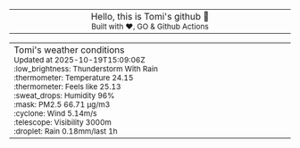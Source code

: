
<div align="center">
<table>
<tbody>
<td align="center">
<img width="2000" height="0"><br>
Hello, this is Tomi's github 👋<br>
<sup>Built with ❤️, GO & Github Actions</sup><br>
<img width="2000" height="0">
</td>
</tbody>
</table>
</div>
<table>
<tbody>
<td align="left">
<img width="2000" height="0"><br>
Tomi's weather conditions<br>
<sup>Updated at 2025-10-19T15:09:06Z</sup><br>
<sup>:low_brightness: Thunderstorm With Rain</sup><br>
<sup>:thermometer: Temperature 24.15 </sup><br>
<sup>:thermometer: Feels like 25.13</sup><br>
<sup>:sweat_drops: Humidity 96%</sup><br>
<sup>:mask: PM2.5 66.71 μg/m3</sup><br>
<sup>:cyclone: Wind 5.14m/s </sup><br>
<sup>:telescope: Visibility 3000m </sup><br>
<sup>:droplet: Rain 0.18mm/last 1h </sup><br>
<img width="2000" height="0">
</td>
<td align="left">
<img width="2000" height="0"><br>
<br>
<img width="2000" height="0">
</td>
</tbody>
</table>
</div>
    